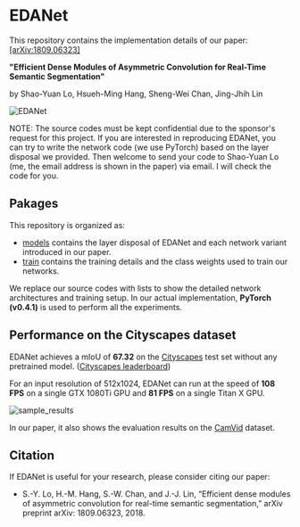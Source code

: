 # EDANet
This repository contains the implementation details of our paper: [[arXiv:1809.06323]](https://arxiv.org/abs/1809.06323)

**"Efficient Dense Modules of Asymmetric Convolution for Real-Time Semantic Segmentation"**

by Shao-Yuan Lo, Hsueh-Ming Hang, Sheng-Wei Chan, Jing-Jhih Lin

![EDANet](https://github.com/shaoyuanlo/EDANet/blob/master/models/EDANet_figure.PNG)

NOTE: The source codes must be kept confidential due to the sponsor's request for this project. If you are interested in reproducing EDANet, you can try to write the network code (we use PyTorch) based on the layer disposal we provided. Then welcome to send your code to Shao-Yuan Lo (me, the email address is shown in the paper) via email. I will check the code for you.

## Pakages
This repository is organized as:

*   [models](https://github.com/shaoyuanlo/EDANet/tree/master/models) contains the layer disposal of EDANet and each network variant introduced in our paper.
*   [train](https://github.com/shaoyuanlo/EDANet/tree/master/train) contains the training details and the class weights used to train our networks.

We replace our source codes with lists to show the detailed network architectures and training setup. In our actual implementation, **PyTorch (v0.4.1)** is used to perform all the experiments.

## Performance on the Cityscapes dataset
EDANet achieves a mIoU of **67.32** on the [Cityscapes](https://www.cityscapes-dataset.com/) test set without any pretrained model. ([Cityscapes leaderboard](https://www.cityscapes-dataset.com/benchmarks/#scene-labeling-task))

For an input resolution of 512x1024, EDANet can run at the speed of **108 FPS** on a single GTX 1080Ti GPU and **81 FPS** on a single Titan X GPU.

![sample_results](https://github.com/shaoyuanlo/EDANet/blob/master/train/sample_results.PNG)


In our paper, it also shows the evaluation results on the [CamVid](http://mi.eng.cam.ac.uk/research/projects/VideoRec/CamVid/) dataset.

## Citation
If EDANet is useful for your research, please consider citing our paper:

*   S.-Y. Lo, H.-M. Hang, S.-W. Chan, and J.-J. Lin, “Efficient dense modules of asymmetric convolution for real-time semantic segmentation,” arXiv preprint arXiv: 1809.06323, 2018.
